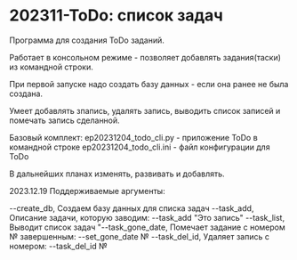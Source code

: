 # 202311-ToDo: список задач
 Программа для создания ToDo заданий.
 
 Работает в консольном режиме - позволяет добавлять задания(таски) из командной строки.
 
При первой запуске надо создать базу данных  - если она ранее не была создана.

Умеет добавлять зпапись, удалять запись, выводить список записей и помечать запись сделанной.

Базовый комплект:
    ep20231204_todo_cli.py - приложение ToDo в командной строке
    ep20231204_todo_cli.ini - файл конфигурации для ToDo

В дальнейших планах изменять, развивать и добавлять.

2023.12.19
Поддерживаемые  аргументы:

--create_db, Создаем базу данных для списка задач
--task_add, Описание задачи, которую заводим: --task_add "Это запись"
--task_list, Выводит список задач
"--task_gone_date, Помечает задание с номером № завершенным: --set_gone_date №
--task_del_id, Удаляет запись с номером: --task_del_id №
    

